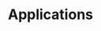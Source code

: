 ---
title:  Applications
license: '[CC BY-ND 3.0](http://creativecommons.org/licenses/by-nd/3.0/us/)'
modified: Monday, August 4th, 2014
modified_by:
  name: Alex Fornuto
categories:
 - remote-desktop
 - viop
 - cloud-storage
 - containers
 - game-servers
 - media-servers
 - media-servers
 - messaging
 - development
 - project-management
---